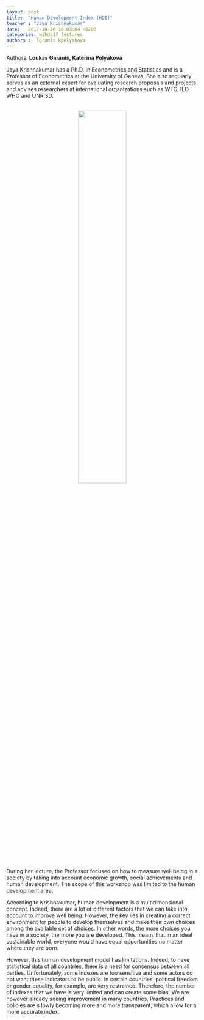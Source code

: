 ```yaml
---
layout: post
title:  "Human Development Index (HDI)"
teacher : "Jaya Krishnakumar"
date:   2017-10-20 16:03:04 +0200
categories: wihds17 lectures
authors :  lgranis kpolyakova
---
```


Authors: **Loukas Garanis, Katerina Polyakova**



Jaya Krishnakumar has a Ph.D. in Econometrics and Statistics and is a Professor of Econometrics at the University of Geneva.
She also regularly serves as an external expert for evaluating research proposals and projects and advises researchers at international
organizations such as WTO, ILO, WHO and UNRISD.

<br>
<center><img src="/images/jaya-krishnakumar.jpg" alt=""  width="50%"></center>
<br>

During her lecture, the Professor focused on how to measure well being in a society by taking into account economic growth,
social achievements and human development. The scope of this workshop was limited to the human development area.

According to Krishnakumar, human development is a multidimensional concept. Indeed, there are a lot of different factors that we can 
take into account to improve well being. However, the key lies in creating a correct environment for people to develop themselves and
make their own choices among the available set of choices. In other words, the more choices you have in a society, the more you are
developed. This means that in an ideal sustainable world, everyone would have equal opportunities no matter where they are born.  

However, this human development model has limitations. Indeed, to have statistical data of all countries, there is a need for
consensus between all parties. Unfortunately, some indexes are too sensitive and some actors do not want these indicators to be public.
In certain countries, political freedom or gender equality, for example, are very restrained. Therefore, the number of indexes that we
have is very limited and can create some bias. We are however already seeing improvement in many countries. Practices and policies are s
lowly becoming more and more transparent, which allow for a more accurate index.
